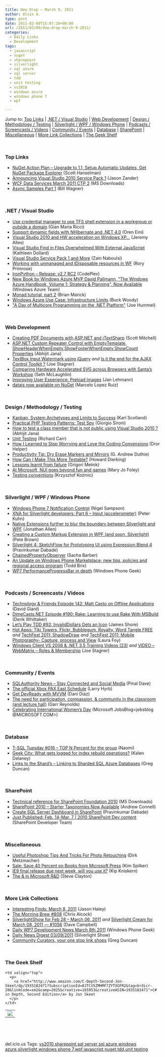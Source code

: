 ```yaml
---
title: Dew Drop – March 9, 2011
author: Alvin A.
type: post
date: 2011-03-09T15:07:10+00:00
url: /2011/03/09/dew-drop-march-9-2011/
categories:
  - Daily Links
  - Development
tags:
  - javascript
  - nuget
  - sharepoint
  - silverlight
  - sql azure
  - sql server
  - tdd
  - unit testing
  - vs2010
  - windows azure
  - windows phone 7
  - wpf

---
```

Jump to: [Top Links][1] | [.NET / Visual Studio][2] | [Web Development][3] | [Design / Methodology / Testing][4] | [Silverlight / WPF / Windows Phone][5] | [Podcasts / Screencasts / Videos][6] | [Community / Events][7] | [Database][8] | [SharePoint][9] | [Miscellaneous][10] | [More Link Collections][11] | [The Geek Shelf][12] 

&#160;

### <a name="top"></a>Top Links

  * [NuGet Action Plan &#8211; Upgrade to 1.1, Setup Automatic Updates, Get NuGet Package Explorer][13] (Scott Hanselman)
  * [Announcing Visual Studio 2010 Service Pack 1][14] (Jason Zander)
  * [WCF Data Services March 2011 CTP 2][15] (MS Downloads)
  * [Async Samples Part 1][16] (Bill Wagner)

&#160;

### <a name="dotnet"></a>.NET / Visual Studio

  * [Use credential manager to use TFS shell extension in a workgroup or outside a domain][17] (Gian Maria Ricci)
  * [Support dynamic fields with NHibernate and .NET 4.0][18] (Oren Eini)
  * [Visual Studio 2010 and HW acceleration on Windows XP…][19] (Jeremy Alles)
  * [Visual Studio Find in Files Overwhelmed With External JavaScript][20] (Kathleen Dollard)
  * [Visual Studio Service Pack 1 and More][21] (Zain Naboulsi)
  * [Working with unmanaged and IDisposable resources in WF][22] (Rory Primrose)
  * <a href="http://ironpython.codeplex.com/releases/view/62114" target="_blank">IronPython &#8211; Release: v2.7 RC2</a> (CodePlex)
  * [New Book by Windows Azure MVP David Pallmann, "The Windows Azure Handbook, Volume 1: Strategy & Planning", Now Available][23] (Windows Azure Team)
  * [Monad tutorial, part 2][24] (Brian Marick)
  * [Windows Azure Use Case: Infrastructure Limits][25] (Buck Woody)
  * ["A Day of Multicore Programming on the .NET Platform"][26] (Joe Hummel)

&#160;

### <a name="web"></a>Web Development

  * [Creating PDF Documents with ASP.NET and iTextSharp][27] (Scott Mitchell)
  * [ASP.NET Custom Repeater Control with EmptyTemplate, ShowHeaderWhenEmpty,ShowFooterWhenEmpty,ShowCount Properties][28] (Abhijit Jana)
  * [TextBox Input Watermark using jQuery][29] _and_ [Is it the end for the AJAX Control Toolkit ?][30] (Joe Stagner)
  * [Comparing Hardware Accelerated SVG across Browsers with Santa’s Workshop][31] (Seth McLaughlin)
  * [Improving User Experience: Preload Images][32] (Jan Lehmann)
  * [datajs now available on NuGet][33] (Marcelo Lopez Ruiz)

&#160;

### <a name="design"></a>Design / Methodology / Testing

  * [Kanban, System Archetypes and Limits to Success][34] (Karl Scotland)
  * [Practical PHP Testing Patterns: Test Spy][35] (Giorgio Sironi)
  * [How to test a class member that is not public using Visual Studio 2010 ?][36] (Abhijit Jana)
  * [Unit Testing][37] (Richard Carr)
  * [How I Learned to Stop Worrying and Love the Coding Convensions][38] (Dror Helper)
  * [Productivity Tip: Dry Erase Markers and Mirrors][39] (G. Andrew Duthie)
  * [How Can I Make This More Testable?][40] (Howard Dierking)
  * [Lessons learnt from failure][41] (Grigori Melnik)
  * [At Microsoft, NUI goes beyond fun and games][42] (Mary Jo Foley)
  * [Testing conventions][43] (Krzysztof Koźmic)

&#160;

### <a name="silverlight"></a>Silverlight / WPF / Windows Phone

  * [Windows Phone 7 Notification Control][44] (Nigel Sampson)
  * [XNA for Silverlight developers: Part 6 &#8211; Input (accelerometer)][45] (Peter Kuhn)
  * [Native Extensions further to blur the boundary between Silverlight and WPF][46] (Jonathan Allen)
  * [Creating a Custom Markup Extension in WPF (and soon, Silverlight)][47] (Pete Brown)
  * [Silverlight 4: SketchFlow for Prototyping UI using Expression Blend 4][48] (Pravinkumar Dabade)
  * [ChainedPropertyObserver][49] (Sacha Barber)
  * [An Update on Windows Phone Marketplace; new tips, policies and regional access program][50] (Todd Brix)
  * [WP7 PerformanceProgressBar in depth][51] (Windows Phone Geek)

&#160;

### <a name="podcasts"></a>Podcasts / Screencasts / Videos

  * <a href="http://feedproxy.google.com/~r/TechnologyAndFriends/~3/buEqwkG-0HI/tf142.aspx" target="_blank">Technology & Friends Episode 142: Matt Casto on Offline Applications</a> (David Giard)
  * <a href="http://feedproxy.google.com/~r/Dimecastsnet--InformAndEducateIn10MinutesOrLess/~3/HsRkS6o0sUQ/190" target="_blank">DimeCasts.NET Episode #190: Rake: Learning to use Rake With MSBuild</a> (Derik Whittaker)
  * [Let&#8217;s Play TDD #92: InvalidDollars Gets an Icon][52] (James Shore)
  * [Hot Apps: Tiki Towers, Flickr, Bubblegum, Royalty, Word Tangle FREE][53] _and_ [TechFest 2011: ShadowDraw][54] _and_ [TechFest 2011: Mobile Photography- Capture, process and View][55] (Laura Foy)
  * [Windows Client VS 2008 & .NET 3.5 Training Videos (23)][56] _and_ [VIDEO – WebMatrix – Roles & Membership][57] (Joe Stagner)

&#160;

### <a name="events"></a>Community / Events

  * [SQLAuthority News – Stay Connected and Social Media][58] (Pinal Dave)
  * [The official Xbox PAX East Schedule][59] (Larry Hyrb)
  * [Get DevReady with MVVM][60] (Dani Diaz)
  * [The need for participation, compassion, & community in the classroom (and lecture hall)][61] (Garr Reynolds)
  * [Celebrating International Women&#8217;s Day][62] (Microsoft JobsBlog<jobsblog @MICROSOFT.COM>)

&#160;

### <a name="db"></a>Database

  * [T-SQL Tuesday #016 &#8211; TOP N Percent for the group][63] (Naomi)
  * [Geek City: What gets logged for index rebuild operations?][64] (Kalen Delaney)
  * [Links to the Shard&#8217;s &#8211; Linking to Sharded SQL Azure Databases][65] (Greg Duncan)

&#160;

### <a name="sp"></a>SharePoint

  * [Technical reference for SharePoint Foundation 2010][66] (MS Downloads)
  * [SharePoint 2010 – Starter Taxonomies Now Available][67] (Andrew Connell)
  * [Create SQL Server Dashboard in SharePoint][68] (Pravinkumar Dabade)
  * [Just Published: Feb. 14-Mar. 7 | 2010 SharePoint Dev content][69] (SharePoint Developer Team)

&#160;

### <a name="misc"></a>Miscellaneous

  * [Useful Photoshop Tips And Tricks For Photo Retouching][70] (Dirk Metzmacher)
  * [Sale: Save 40 Percent on Books from Microsoft Press][71] (Kim Spilker)
  * [IE9 final release due next week, will you use it?][72] (Kip Kniskern)
  * [The & in Microsoft R&D][73] (Steve Clayton)

&#160;

### <a name="links"></a>More Link Collections

  * [Interesting Finds: March 8, 2011][74] (Jason Haley)
  * [The Morning Brew #808][75] (Chris Alcock)
  * [SilverlightShow for Feb 28 &#8211; March 06, 2011][76] _and_ [Silverlight Cream for March 08, 2011 &#8212; #1056][77] (Dave Campbell)
  * [Daily WP7 Development News March 8th 2011][78] (Windows Phone Geek)
  * [Daily News Digest 03/09/2011][79] (Silverlight Show)
  * [Community Curators, your one stop link shops][80] (Greg Duncan)

&#160;

### <a name="shelf"></a>The Geek Shelf

<table border="0" cellspacing="0" cellpadding="0">
  <tr>
    <td>
      <img data-recalc-dims="1" decoding="async" src="https://i0.wp.com/ecx.images-amazon.com/images/I/41vMVJPzNBL._SL160_.jpg?w=660" />
    </td>
    
    <td valign="top">
      <p>
        <a href="http://www.amazon.com/C-Depth-Second-Jon-Skeet/dp/1935182471?SubscriptionId=0JTCV5ZMHMF7ZYTXGFR2&tag=brdicr-20&linkCode=xm2&camp=2025&creative=165953&creativeASIN=1935182471">C# in Depth, Second Edition</a> by Jon Skeet
      </p>
    </td>
  </tr>
</table>

&#160;

<div style="padding-bottom: 0px; margin: 0px; padding-left: 0px; padding-right: 0px; display: inline; float: none; padding-top: 0px" id="scid:C16BAC14-9A3D-4c50-9394-FBFEF7A93539:53de66e7-e21a-4c6a-bbb5-b129f20e483d" class="wlWriterEditableSmartContent">
  <!--dotnetkickit-->
</div>

&#160;

<div style="padding-bottom: 0px; margin: 0px; padding-left: 0px; padding-right: 0px; display: inline; float: none; padding-top: 0px" id="scid:0767317B-992E-4b12-91E0-4F059A8CECA8:f4a82bb1-7c42-45d8-b2f9-47fe3dade5ab" class="wlWriterEditableSmartContent">
  del.icio.us Tags: <a href="http://del.icio.us/popular/vs2010" rel="tag">vs2010</a>,<a href="http://del.icio.us/popular/sharepoint" rel="tag">sharepoint</a>,<a href="http://del.icio.us/popular/sql+server" rel="tag">sql server</a>,<a href="http://del.icio.us/popular/sql+azure" rel="tag">sql azure</a>,<a href="http://del.icio.us/popular/windows+azure" rel="tag">windows azure</a>,<a href="http://del.icio.us/popular/silverlight" rel="tag">silverlight</a>,<a href="http://del.icio.us/popular/windows+phone+7" rel="tag">windows phone 7</a>,<a href="http://del.icio.us/popular/wpf" rel="tag">wpf</a>,<a href="http://del.icio.us/popular/javascript" rel="tag">javascript</a>,<a href="http://del.icio.us/popular/nuget" rel="tag">nuget</a>,<a href="http://del.icio.us/popular/tdd" rel="tag">tdd</a>,<a href="http://del.icio.us/popular/unit+testing" rel="tag">unit testing</a>
</div>

 [1]: https://morningdew-bpc6g3a0fgaxdxcu.eastus2-01.azurewebsites.net/#top
 [2]: https://morningdew-bpc6g3a0fgaxdxcu.eastus2-01.azurewebsites.net/#dotnet
 [3]: https://morningdew-bpc6g3a0fgaxdxcu.eastus2-01.azurewebsites.net/#web
 [4]: https://morningdew-bpc6g3a0fgaxdxcu.eastus2-01.azurewebsites.net/#design
 [5]: https://morningdew-bpc6g3a0fgaxdxcu.eastus2-01.azurewebsites.net/#silverlight
 [6]: https://morningdew-bpc6g3a0fgaxdxcu.eastus2-01.azurewebsites.net/#podcasts
 [7]: https://morningdew-bpc6g3a0fgaxdxcu.eastus2-01.azurewebsites.net/#events
 [8]: https://morningdew-bpc6g3a0fgaxdxcu.eastus2-01.azurewebsites.net/#db
 [9]: https://morningdew-bpc6g3a0fgaxdxcu.eastus2-01.azurewebsites.net/#sp
 [10]: https://morningdew-bpc6g3a0fgaxdxcu.eastus2-01.azurewebsites.net/#misc
 [11]: https://morningdew-bpc6g3a0fgaxdxcu.eastus2-01.azurewebsites.net/#links
 [12]: https://morningdew-bpc6g3a0fgaxdxcu.eastus2-01.azurewebsites.net/#shelf
 [13]: http://feedproxy.google.com/~r/ScottHanselman/~3/FFBrVWDgZzw/NuGetActionPlanUpgradeTo11SetupAutomaticUpdatesGetNuGetPackageExplorer.aspx
 [14]: http://blogs.msdn.com/b/jasonz/archive/2011/03/08/announcing-visual-studio-2010-service-pack-1.aspx
 [15]: http://feedproxy.google.com/~r/MicrosoftDownloadCenter/~3/Ihgm6iBs0QQ/details.aspx
 [16]: http://feedproxy.google.com/~r/billwagner/~3/Sy8J6J3ZVCU/AsyncSamplesPart1
 [17]: http://feedproxy.google.com/~r/AlkampferEng/~3/GDsl9UqFFYA/
 [18]: http://feedproxy.google.com/~r/AyendeRahien/~3/GtvQN2P6ILM/support-dynamic-fields-with-nhibernate-and-.net-4.0.aspx
 [19]: http://www.japf.fr/2011/03/visual-studio-2010-and-hw-acceleration-on-windows-xp/
 [20]: http://msmvps.com/blogs/kathleen/archive/2011/03/09/visual-studio-find-in-files-overwhelmed-with-external-javascript.aspx
 [21]: http://feedproxy.google.com/~r/zainnab/~3/FaalBSmc8Lw/visual-studio-service-pack-1-and-more.aspx
 [22]: http://feedproxy.google.com/~r/RoryPrimrose/~3/efrwDaAiub8/post.aspx
 [23]: http://blogs.msdn.com/b/windowsazure/archive/2011/03/08/new-book-by-windows-azure-mvp-david-pallmann-quot-the-windows-azure-handbook-volume-1-strategy-amp-planning-quot-now-available.aspx
 [24]: http://www.exampler.com/blog/2011/03/08/monad-tutorial-part-2/
 [25]: http://blogs.msdn.com/b/buckwoody/archive/2011/03/08/windows-azure-use-case-infrastructure-limits.aspx
 [26]: http://www.pluralsight-training.net/community/blogs/drjoe/archive/2011/03/09/quot-a-day-of-multicore-programming-on-the-net-platform-quot.aspx
 [27]: http://www.4guysfromrolla.com/articles/030911-1.aspx
 [28]: http://abhijitjana.net/2011/03/09/asp-net-custom-repeater-control-with-emptytemplate-showheaderwhenemptyshowfooterwhenemptyshowcount-properties/
 [29]: http://feedproxy.google.com/~r/MSJoe/~3/1fH50BsMZeU/
 [30]: http://feedproxy.google.com/~r/MSJoe/~3/PXp-1OUqTRI/
 [31]: http://blogs.msdn.com/b/ie/archive/2011/03/08/comparing-hardware-accelerated-svg-across-browsers-with-santa-s-workshop.aspx
 [32]: http://services.social.microsoft.com/feeds/FeedItem?feedId=36e7d554-fe7f-4770-acb3-ff91a721be92&itemId=981b9f20-ae75-40b2-bf5b-cf8500b2c402&title=Improving+User+Experience%3a+Preload+Images&uri=http%3a%2f%2fmsdn.microsoft.com%2fscriptjunkie%2fgg681862.aspx&k=ThuUaZ9ar4Xk9%2fsLzwqDpsrOU%2fViKGmMulMobbraVKM%3d
 [33]: http://blogs.msdn.com/b/marcelolr/archive/2011/03/08/datajs-now-available-on-nuget.aspx
 [34]: http://availagility.co.uk/2011/03/08/kanban-system-archetypes-and-limits-to-success/
 [35]: http://feeds.dzone.com/~r/zones/agile/~3/zsmfFWLM0Lw/practical-php-testing-patterns-38
 [36]: http://dailydotnettips.com/2011/03/07/how-to-test-a-class-member-that-is-not-public-using-visual-studio-2010/
 [37]: http://feedproxy.google.com/~r/BlackwaspLatestAdditions/~3/KWf6psSsi2g/UnitTesting.aspx
 [38]: http://feedproxy.google.com/~r/HelperCode/~3/xwkBSrNAsyc/how-i-learned-to-stop-worrying-and-love.html
 [39]: http://blogs.msdn.com/b/gduthie/archive/2011/03/08/productivity-tip-dry-erase-markers-and-mirrors.aspx
 [40]: http://feedproxy.google.com/~r/CodeBetter/~3/pfFau496O18/
 [41]: http://blogs.msdn.com/b/agile/archive/2011/03/08/lessons-learnt-from-failure.aspx
 [42]: http://www.zdnet.com/blog/microsoft/at-microsoft-nui-goes-beyond-fun-and-games/8874
 [43]: http://feedproxy.google.com/~r/Devlicious/~3/vLrU0Vmadhg/testing-conventions.aspx
 [44]: http://compiledexperience.com/blog/posts/windows-phone-7-notification-control
 [45]: http://feedproxy.google.com/~r/silverlightshow/~3/vUTSfcpOkfU/XNA-for-Silverlight-developers-Part-6-Input-accelerometer.aspx
 [46]: http://www.infoq.com/news/2011/03/Silverlight-NE
 [47]: http://feedproxy.google.com/~r/PeteBrown/~3/OFJlLuFCQis/creating-a-custom-markup-extension-in-wpf-and-soon-silverlight
 [48]: http://feedproxy.google.com/~r/netCurryRecentArticles/~3/4rX4Fjkswq0/ShowArticle.aspx
 [49]: http://sachabarber.net/?p=894
 [50]: http://windowsteamblog.com/windows_phone/b/wpdev/archive/2011/03/08/an-update-on-windows-phone-marketplace-new-tips-policies-and-regional-access-program.aspx
 [51]: http://www.windowsphonegeek.com/articles/WP7-PerformanceProgressBar-in-depth
 [52]: http://jamesshore.com/Blog/Lets-Play/Episode-92.html
 [53]: http://channel9.msdn.com/Shows/Hot-Apps/Hot-Apps-Tiki-Towers-Flickr-Bubblegum-Royalty-Word-Tangle-FREE
 [54]: http://channel9.msdn.com/posts/TechFest-2011-ShadowDraw
 [55]: http://channel9.msdn.com/posts/TechFest-2011-Mobile-Photography-Capture-process-and-View
 [56]: http://feedproxy.google.com/~r/MSJoe/~3/ahuzALTghGo/
 [57]: http://feedproxy.google.com/~r/MSJoe/~3/rQwpyN8kcTs/
 [58]: http://blog.sqlauthority.com/2011/03/09/sqlauthority-news-stay-connected-and-social-media/
 [59]: http://feedproxy.google.com/~r/MajorNelson/~3/wntRVxiU4Cc/the-official-xbox-pax-east-schedule.aspx
 [60]: http://blogs.msdn.com/b/dani/archive/2011/03/08/get-devready-with-mvvm.aspx
 [61]: http://feedproxy.google.com/~r/PresentationZen/~3/Cz_fE4AHPmw/the-role-of-participation-compassion-community-in-the-classroom-.html
 [62]: http://feeds.microsoftjobsblog.com/~r/MicrosoftJobsBlog/~3/Sc2XWDJWkc8/
 [63]: http://blogs.lessthandot.com/index.php/DataMgmt/DataDesign/t-sql-tuesday-016-top
 [64]: http://sqlblog.com/blogs/kalen_delaney/archive/2011/03/08/what-gets-logged-for-index-rebuilds.aspx
 [65]: http://coolthingoftheday.blogspot.com/2011/03/links-to-shard-linking-to-sharded-sql.html
 [66]: http://feedproxy.google.com/~r/MicrosoftDownloadCenter/~3/AGy90w9fTjs/details.aspx
 [67]: http://feedproxy.google.com/~r/AndrewConnell/~3/zScZv2M8iKI/sharepoint-2010-ndash-starter-taxonomies-now-available.aspx
 [68]: http://feedproxy.google.com/~r/netCurryRecentArticles/~3/IC3EaK0Y9EI/ShowArticle.aspx
 [69]: http://blogs.msdn.com/b/sharepointdev/archive/2011/03/08/just-published-feb-14-mar-7-2010-sharepoint-dev-content.aspx
 [70]: http://www.smashingmagazine.com/2011/03/09/useful-photoshop-tips-and-tricks-for-photo-retouching/
 [71]: http://blogs.msdn.com/b/microsoft_press/archive/2011/03/08/sale-save-40-percent-on-books-from-microsoft-press.aspx
 [72]: http://feedproxy.google.com/~r/liveside/~3/qfyyXwv6CcM/
 [73]: http://blogs.technet.com/b/next/archive/2011/03/08/the-amp-in-microsoft-r-amp-d.aspx
 [74]: http://jasonhaley.com/blog/post.aspx?id=66a9e0fd-aeb7-4801-88b9-145a659bc667
 [75]: http://feedproxy.google.com/~r/ReflectivePerspective/~3/B6QT0Ynpbng/
 [76]: http://geekswithblogs.net/WynApseTechnicalMusings/archive/2011/03/08/144259.aspx
 [77]: http://geekswithblogs.net/WynApseTechnicalMusings/archive/2011/03/08/144261.aspx
 [78]: http://www.windowsphonegeek.com/news/daily-wp7-development-news-march-8th-2011
 [79]: http://feedproxy.google.com/~r/silverlightshow/~3/-DjtZGR2EKY/Daily-News-Digest-03-09-2011.aspx
 [80]: http://channel9.msdn.com/coding4fun/blog/Community-Curators-your-one-stop-link-shops